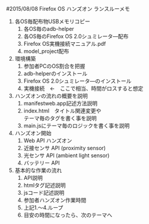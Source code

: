 #2015/08/08 Firefox OS ハンズオン ランスルーメモ
1. 各OS毎配布物USBメモリコピー
    1. 各OS毎のadb-helper
    2. 各OS毎のFirefox OS 2.0シュミレータ―配布
    3. Firefox OS実機接続マニュアル.pdf
    4. model_project配布
2. 環境構築
    1. 参加者PCのOS割合を把握
    2. adb-helperのインストール
    3. Firefox OS 2.0シュミレータ―のインストール
    4. 実機接続　←　ここで相当、時間がロスすると想定
3. ハンズオンの流れの概要を説明
    1. manifestweb.app記述方法説明
    2. index.html　タイトル関連変更や<br />テーマ毎のタグを書く事を説明
    3. main.jsにテーマ毎のロジックを書く事を説明
4. ハンズオン開始
    1. Web API ハンズオン
    2. 近接センサ API (proximity sensor)
    3. 光センサ API (ambient light sensor)
    4. バッテリー API
5. 基本的な作業の流れ
    1. API説明
    2. htmlタグ記述説明
    3. jsコード記述説明
    4. 参加者ハンズオン作業時間
    5. 上記1.～4.ループ
    6. 目安の時間になったら、次のテーマへ
